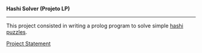 __Hashi Solver (Projeto LP)__
___
This project consisted in writing a prolog program to solve simple [hashi puzzles](https://en.wikipedia.org/wiki/Hashiwokakero).

[Project Statement](docs/projectoLP_21_22.pdf)

